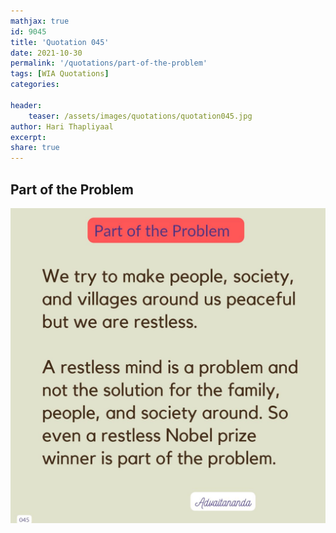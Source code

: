 ```yaml
---
mathjax: true
id: 9045
title: 'Quotation 045'
date: 2021-10-30
permalink: '/quotations/part-of-the-problem'
tags: [WIA Quotations] 
categories: 

header:
    teaser: /assets/images/quotations/quotation045.jpg
author: Hari Thapliyaal 
excerpt:
share: true 
---
```


## Part of the Problem

![Part of the Problem](/assets/images/quotations/quotation045.jpg)
